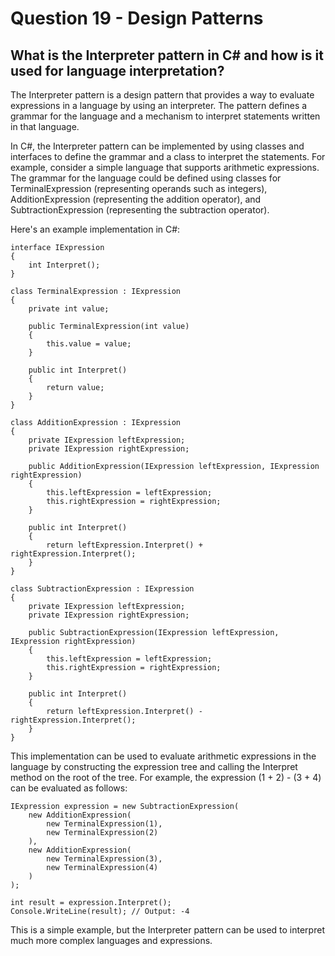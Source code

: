# Question 19 - Design Patterns

## What is the Interpreter pattern in C# and how is it used for language interpretation?

The Interpreter pattern is a design pattern that provides a way to evaluate expressions in a language by using an interpreter. The pattern defines a grammar for the language and a mechanism to interpret statements written in that language.

In C#, the Interpreter pattern can be implemented by using classes and interfaces to define the grammar and a class to interpret the statements. For example, consider a simple language that supports arithmetic expressions. The grammar for the language could be defined using classes for TerminalExpression (representing operands such as integers), AdditionExpression (representing the addition operator), and SubtractionExpression (representing the subtraction operator).

Here's an example implementation in C#:

```
interface IExpression
{
    int Interpret();
}

class TerminalExpression : IExpression
{
    private int value;

    public TerminalExpression(int value)
    {
        this.value = value;
    }

    public int Interpret()
    {
        return value;
    }
}

class AdditionExpression : IExpression
{
    private IExpression leftExpression;
    private IExpression rightExpression;

    public AdditionExpression(IExpression leftExpression, IExpression rightExpression)
    {
        this.leftExpression = leftExpression;
        this.rightExpression = rightExpression;
    }

    public int Interpret()
    {
        return leftExpression.Interpret() + rightExpression.Interpret();
    }
}

class SubtractionExpression : IExpression
{
    private IExpression leftExpression;
    private IExpression rightExpression;

    public SubtractionExpression(IExpression leftExpression, IExpression rightExpression)
    {
        this.leftExpression = leftExpression;
        this.rightExpression = rightExpression;
    }

    public int Interpret()
    {
        return leftExpression.Interpret() - rightExpression.Interpret();
    }
}

```
This implementation can be used to evaluate arithmetic expressions in the language by constructing the expression tree and calling the Interpret method on the root of the tree. For example, the expression (1 + 2) - (3 + 4) can be evaluated as follows:

```
IExpression expression = new SubtractionExpression(
    new AdditionExpression(
        new TerminalExpression(1),
        new TerminalExpression(2)
    ),
    new AdditionExpression(
        new TerminalExpression(3),
        new TerminalExpression(4)
    )
);

int result = expression.Interpret();
Console.WriteLine(result); // Output: -4

```
This is a simple example, but the Interpreter pattern can be used to interpret much more complex languages and expressions.